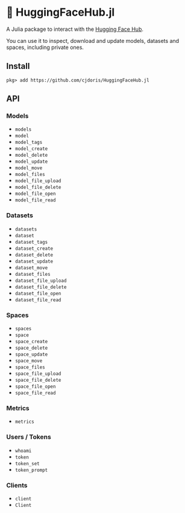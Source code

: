 # 🤗 HuggingFaceHub.jl

A Julia package to interact with the [Hugging Face Hub](https://huggingface.co/).

You can use it to inspect, download and update models, datasets and spaces, including
private ones.

## Install

```
pkg> add https://github.com/cjdoris/HuggingFaceHub.jl
```

## API

### Models

- `models`
- `model`
- `model_tags`
- `model_create`
- `model_delete`
- `model_update`
- `model_move`
- `model_files`
- `model_file_upload`
- `model_file_delete`
- `model_file_open`
- `model_file_read`

### Datasets

- `datasets`
- `dataset`
- `dataset_tags`
- `dataset_create`
- `dataset_delete`
- `dataset_update`
- `dataset_move`
- `dataset_files`
- `dataset_file_upload`
- `dataset_file_delete`
- `dataset_file_open`
- `dataset_file_read`

### Spaces

- `spaces`
- `space`
- `space_create`
- `space_delete`
- `space_update`
- `space_move`
- `space_files`
- `space_file_upload`
- `space_file_delete`
- `space_file_open`
- `space_file_read`

### Metrics

- `metrics`

### Users / Tokens

- `whoami`
- `token`
- `token_set`
- `token_prompt`

### Clients

- `client`
- `Client`

